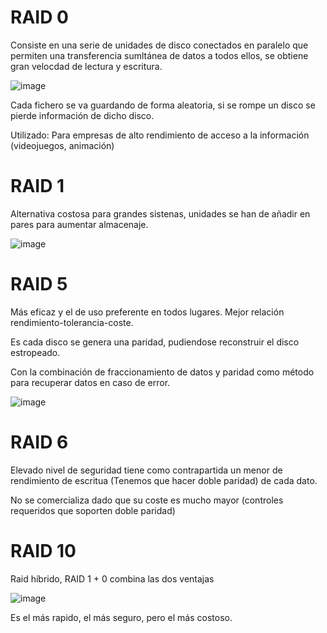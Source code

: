 # RAID 0

Consiste en una serie de unidades de disco conectados en paralelo que permiten una transferencia sumltánea de datos a todos ellos, se obtiene gran velocdad de lectura y escritura.

![image](https://github.com/user-attachments/assets/eaadc5c2-2ebd-4d48-b6cb-c2caddfcbc1f)

Cada fichero se va guardando de forma aleatoria, si se rompe un disco se pierde información de dicho disco.

Utilizado: Para empresas de alto rendimiento de acceso a la información (videojuegos, animación)

# RAID 1

Alternativa costosa para grandes sistenas, unidades se han de añadir en pares para aumentar almacenaje.

![image](https://github.com/user-attachments/assets/8455f093-ccc7-4950-9e67-f93c00692fbe)

# RAID 5

Más eficaz y el de uso preferente en todos lugares. Mejor relación rendimiento-tolerancia-coste.

Es cada disco se genera una paridad, pudiendose reconstruir el disco estropeado.

Con la combinación de fraccionamiento de datos y paridad como método para recuperar datos en caso de error.

![image](https://github.com/user-attachments/assets/ae8f807c-0796-41bd-a2da-960f1f05600b)

# RAID 6

Elevado nivel de seguridad tiene como contrapartida un menor de rendimiento de escritua (Tenemos que hacer doble paridad) de cada dato.

No se comercializa dado que su coste es mucho mayor (controles requeridos que soporten doble paridad)

# RAID 10

Raid híbrido, RAID 1 + 0 combina las dos ventajas

![image](https://github.com/user-attachments/assets/9acdde10-9139-4217-acad-c29f8dfd986b)

Es el más rapido, el más seguro, pero el más costoso.

